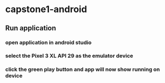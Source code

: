 # capstone1-android

## Run application
### open application in android studio 
### select the Pixel 3 XL API 29 as the emulator device 
### click the green play button and app will now show running on device
